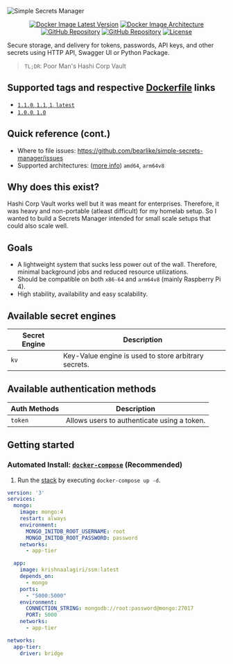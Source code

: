 <img alt="Simple Secrets Manager" src="https://github.com/bearlike/simple-secrets-manager/raw/main/docs/img/gh_banner.png" />
<p align="center">
    <a href="https://hub.docker.com/r/krishnaalagiri/ssm"><img alt="Docker Image Latest Version" src="https://img.shields.io/docker/v/krishnaalagiri/ssm?logo=docker&sort=semver"></a>
    <a href="https://hub.docker.com/r/krishnaalagiri/ssm"><img alt="Docker Image Architecture" src="https://img.shields.io/badge/architecture-arm64v8%20%7C%20x86__64-blue?logo=docker"></a>
    <a href="https://github.com/bearlike/simple-secrets-manager/actions/workflows/ci.yml"><img alt="GitHub Repository" src="https://img.shields.io/github/workflow/status/bearlike/simple-secrets-manager/Build%20and%20deploy%20multiarch%20image?logo=github"></a>
    <a href="https://github.com/bearlike/simple-secrets-manager"><img alt="GitHub Repository" src="https://img.shields.io/badge/GitHub-bearlike%2Fsimple--secrets--manager-blue?logo=github"></a>
    <a href="https://github.com/bearlike/simple-secrets-manager/blob/main/LICENSE"><img alt="License" src="https://img.shields.io/github/license/bearlike/simple-secrets-manager"></a>
</p>


Secure storage, and delivery for tokens, passwords, API keys, and other secrets using HTTP API, Swagger UI or Python Package.
> `TL;DR`: Poor Man's Hashi Corp Vault 


## Supported tags and respective [Dockerfile](https://github.com/bearlike/simple-secrets-manager/blob/main/Dockerfile) links
- [`1.1.0`, `1.1`, `1`, `latest`](https://github.com/bearlike/simple-secrets-manager/blob/main/Dockerfile)
- [`1.0.0`, `1.0`](https://github.com/bearlike/simple-secrets-manager/blob/dad59e8bda7eaeddd2e14660958d3227ac035b3d/Dockerfile)


## Quick reference (cont.)
- Where to file issues: https://github.com/bearlike/simple-secrets-manager/issues
- Supported architectures: ([more info](https://github.com/docker-library/official-images#architectures-other-than-amd64)) `amd64`, `arm64v8`


## Why does this exist?
Hashi Corp Vault works well but it was meant for enterprises. Therefore, it was heavy and non-portable (atleast difficult) for my homelab setup. So I wanted to build a Secrets Manager intended for small scale setups that could also scale well. 


## Goals
- A lightweight system that sucks less power out of the wall. Therefore, minimal background jobs and reduced resource utilizations.
- Should be compatible on both `x86-64` and `arm64v8` (mainly Raspberry Pi 4).
- High stability, availability and easy scalability.      


## Available secret engines
| Secret Engine | Description                                          |
| ------------- | ---------------------------------------------------- |
| `kv`          | Key-Value engine is used to store arbitrary secrets. |


## Available authentication methods
| Auth Methods | Description                                 |
| ------------ | ------------------------------------------- |
| `token`      | Allows users to authenticate using a token. |


## Getting started
### Automated Install: [`docker-compose`](https://docs.docker.com/compose/install/) (Recommended)
1. Run the [stack](https://github.com/bearlike/simple-secrets-manager/blob/main/docker-compose.yml) by executing `docker-compose up -d`.

```yaml
version: '3'
services:
  mongo:
    image: mongo:4
    restart: always
    environment:
      MONGO_INITDB_ROOT_USERNAME: root
      MONGO_INITDB_ROOT_PASSWORD: password
    networks:
      - app-tier

  app:
    image: krishnaalagiri/ssm:latest
    depends_on:
      - mongo
    ports:
      - "5000:5000"
    environment:
      CONNECTION_STRING: mongodb://root:password@mongo:27017
      PORT: 5000
    networks:
      - app-tier

networks:
  app-tier:
    driver: bridge
```
